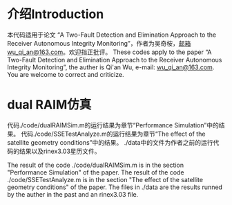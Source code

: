 # 介绍Introduction
本代码适用于论文 “A Two-Fault Detection and Elimination Approach to the Receiver Autonomous Integrity Monitoring”，作者为吴奇桉，邮箱wu_qi_an@163.com。欢迎指正批评。
These codes apply to the paper “A Two-Fault Detection and Elimination Approach to the Receiver Autonomous Integrity Monitoring”, the auther is Qi'an Wu, e-mail: wu_qi_an@163.com. You are welcome to correct and criticize.

# dual RAIM仿真
代码./code/dualRAIMSim.m的运行结果为章节“Performance Simulation”中的结果。
代码./code/SSETestAnalyze.m的运行结果为章节“The effect of the satellite geometry conditions”中的结果。
./data中的文件为作者之前的运行代码的结果以及rinex3.03星历文件。

The result of the code ./code/dualRAIMSim.m is in the section "Performance Simulation" of the paper.
The result of the code ./code/SSETestAnalyze.m is in the section "The effect of the satellite geometry conditions" of the paper.
The files in ./data are the results runned by the auther in the past and an rinex3.03 file.

